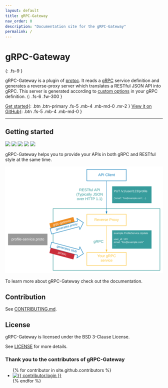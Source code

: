 ```yaml
---
layout: default
title: gRPC-Gateway
nav_order: 0
description: "Documentation site for the gRPC-Gateway"
permalink: /
---
```


# gRPC-Gateway
{: .fs-9 }

gRPC-Gateway is a plugin of [protoc](https://github.com/protocolbuffers/protobuf). It reads a [gRPC](https://grpc.io/) service definition and generates a reverse-proxy server which translates a RESTful JSON API into gRPC. This server is generated according to [custom options](https://cloud.google.com/service-infrastructure/docs/service-management/reference/rpc/google.api#http) in your gRPC definition.
{: .fs-6 .fw-300 }

[Get started](#getting-started){: .btn .btn-primary .fs-5 .mb-4 .mb-md-0 .mr-2 } [View it on GitHub](https://github.com/grpc-ecosystem/grpc-gateway){: .btn .fs-5 .mb-4 .mb-md-0 }

---

## Getting started

<a href="https://github.com/grpc-ecosystem/grpc-gateway/actions/workflows/main.yml"><img src="https://img.shields.io/github/workflow/status/grpc-ecosystem/grpc-gateway/main?color=379c9c&label=build&logo=github&logoColor=ffffff&style=flat-square"/></a>
<a href="https://app.slack.com/client/T029RQSE6/CBATURP1D"><img src="https://img.shields.io/badge/slack-grpc--gateway-379c9c?logo=slack&logoColor=ffffff&style=flat-square"/></a>
<a href="https://github.com/grpc-ecosystem/grpc-gateway/blob/main/LICENSE"><img src="https://img.shields.io/github/license/grpc-ecosystem/grpc-gateway?color=379c9c&style=flat-square"/></a>
<a href="https://github.com/grpc-ecosystem/grpc-gateway/releases"><img src="https://img.shields.io/github/v/release/grpc-ecosystem/grpc-gateway?color=379c9c&logoColor=ffffff&style=flat-square"/></a>
<a href="https://github.com/grpc-ecosystem/grpc-gateway/stargazers"><img src="https://img.shields.io/github/stars/grpc-ecosystem/grpc-gateway?color=379c9c&style=flat-square"/></a>

gRPC-Gateway helps you to provide your APIs in both gRPC and RESTful style at the same time.

<div align="center">
<img src="assets/images/architecture_introduction_diagram.svg" />
</div>

To learn more about gRPC-Gateway check out the documentation.

## Contribution

See [CONTRIBUTING.md](https://github.com/grpc-ecosystem/grpc-gateway/blob/main/CONTRIBUTING.md).

## License

gRPC-Gateway is licensed under the BSD 3-Clause License.

See [LICENSE](https://github.com/grpc-ecosystem/grpc-gateway/blob/main/LICENSE) for more details.

### Thank you to the contributors of gRPC-Gateway

<ul class="list-style-none">
{% for contributor in site.github.contributors %}
<li class="d-inline-block mr-1">
<a href="{{ contributor.html_url }}"><img src="{{ contributor.avatar_url }}" width="32" height="32" alt="{{ contributor.login }}"/></a>
</li>
{% endfor %}
</ul>
